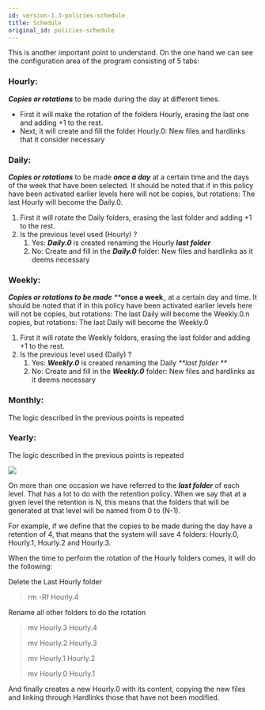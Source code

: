 ```yaml
---
id: version-1.3-policies-schedule
title: Schedule
original_id: policies-schedule
---
```


This is another important point to understand. On the one hand we can see the configuration area of the program consisting of 5 tabs:

### Hourly:

_**Copies or rotations**_ to be made during the day at different times.

* First it will make the rotation of the folders Hourly, erasing the last one and adding +1 to the rest.
* Next, it will create and fill the folder Hourly.0: New files and hardlinks that it consider necessary

### Daily:

_**Copies or rotations**_ to be made _**once a day**_ at a certain time and the days of the week that have been selected. It should be noted that if in this policy have been activated earlier levels here will not be copies, but rotations: The last Hourly will become the Daily.0.

1. First it will rotate the Daily folders, erasing the last folder and adding +1 to the rest.
2. Is the previous level used \(Hourly\) ? 
   1. Yes: _**Daily.0**_ is created renaming the Hourly _**last folder**_
   2. No: Create and fill in the _**Daily.0**_ folder: New files and hardlinks as it deems necessary

### Weekly:

_**Copies or rotations to be made** **_**once a week**_ at a certain day and time. It should be noted that if in this policy have been activated earlier levels here will not be copies, but rotations: The last Daily will become the Weekly.0.n copies, but rotations: The last Daily will become the Weekly.0

1. First it will rotate the Weekly folders, erasing the last folder and adding +1 to the rest.
2. Is the previous level used \(Daily\) ? 
   1. Yes: _**Weekly.0**_ is created renaming the Daily _**last folder **_
   2. No: Create and fill in the _**Weekly.0**_ folder: New files and hardlinks as it deems necessary

### Monthly:

The logic described in the previous points is repeated

### Yearly:

The logic described in the previous points is repeated

![](assets/screenshots/policies01.png)

On more than one occasion we have referred to the _**last folder**_ of each level. That has a lot to do with the retention policy. When we say that at a given level the retention is N, this means that the folders that will be generated at that level will be named from 0 to \(N-1\).

For example, if we define that the copies to be made during the day have a retention of 4, that means that the system will save 4 folders: Hourly.0, Hourly.1, Hourly.2 and Hourly.3.

When the time  to perform the rotation of the Hourly folders comes, it will do the following:

Delete the Last Hourly folder

> rm -Rf Hourly.4

Rename all other folders to do the rotation

> mv Hourly.3 Hourly.4
>
> mv Hourly.2 Hourly.3
>
> mv Hourly.1 Hourly.2
>
> mv Hourly.0 Hourly.1

And finally creates a new Hourly.0 with its content, copying the new files and linking through Hardlinks those that have not been modified.

